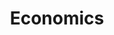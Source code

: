 ---
title: Economics
description: >
   Posts that end up being about economics, which happens more often than you would expect from an engineer.

type: tag
category: ponderings
slug: economics

layout: list-of-tag-posts
sidebar: false
---